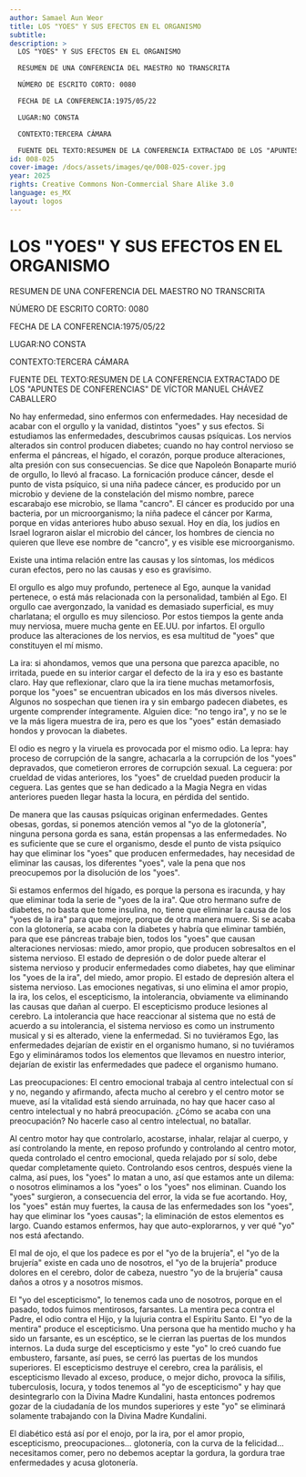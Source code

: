 ```yaml
---
author: Samael Aun Weor
title: LOS "YOES" Y SUS EFECTOS EN EL ORGANISMO
subtitle:
description: >
  LOS "YOES" Y SUS EFECTOS EN EL ORGANISMO

  RESUMEN DE UNA CONFERENCIA DEL MAESTRO NO TRANSCRITA

  NÚMERO DE ESCRITO CORTO: 0080

  FECHA DE LA CONFERENCIA:1975/05/22

  LUGAR:NO CONSTA

  CONTEXTO:TERCERA CÁMARA

  FUENTE DEL TEXTO:RESUMEN DE LA CONFERENCIA EXTRACTADO DE LOS "APUNTES DE CONFERENCIAS" DE VÍCTOR MANUEL CHÁVEZ CABALLERO
id: 008-025
cover-image: /docs/assets/images/qe/008-025-cover.jpg
year: 2025
rights: Creative Commons Non-Commercial Share Alike 3.0
language: es_MX
layout: logos
---
```

# LOS "YOES" Y SUS EFECTOS EN EL ORGANISMO

RESUMEN DE UNA CONFERENCIA DEL MAESTRO NO TRANSCRITA

NÚMERO DE ESCRITO CORTO: 0080

FECHA DE LA CONFERENCIA:1975/05/22

LUGAR:NO CONSTA

CONTEXTO:TERCERA CÁMARA

FUENTE DEL TEXTO:RESUMEN DE LA CONFERENCIA EXTRACTADO DE LOS "APUNTES DE CONFERENCIAS" DE VÍCTOR MANUEL CHÁVEZ CABALLERO

No hay enfermedad, sino enfermos con enfermedades. Hay necesidad de acabar con el orgullo y la vanidad, distintos "yoes" y sus efectos. Si estudiamos las enfermedades, descubrimos causas psíquicas. Los nervios alterados sin control producen diabetes; cuando no hay control nervioso se enferma el páncreas, el hígado, el corazón, porque produce alteraciones, alta presión con sus consecuencias. Se dice que Napoleón Bonaparte murió de orgullo, lo llevó al fracaso. La fornicación produce cáncer, desde el punto de vista psíquico, si una niña padece cáncer, es producido por un microbio y deviene de la constelación del mismo nombre, parece escarabajo ese microbio, se llama "cancro". El cáncer es producido por una bacteria, por un microorganismo; la niña padece el cáncer por Karma, porque en vidas anteriores hubo abuso sexual. Hoy en día, los judíos en Israel lograron aislar el microbio del cáncer, los hombres de ciencia no quieren que lleve ese nombre de "cancro", y es visible ese microorganismo.

Existe una intima relación entre las causas y los síntomas, los médicos curan efectos, pero no las causas y eso es gravísimo.

El orgullo es algo muy profundo, pertenece al Ego, aunque la vanidad pertenece, o está más relacionada con la personalidad, también al Ego. El orgullo cae avergonzado, la vanidad es demasiado superficial, es muy charlatana; el orgullo es muy silencioso. Por estos tiempos la gente anda muy nerviosa, muere mucha gente en EE.UU. por infartos. El orgullo produce las alteraciones de los nervios, es esa multitud de "yoes" que constituyen el mí mismo.

La ira: si ahondamos, vemos que una persona que parezca apacible, no irritada, puede en su interior cargar el defecto de la ira y eso es bastante claro. Hay que reflexionar, claro que la ira tiene muchas metamorfosis, porque los "yoes" se encuentran ubicados en los más diversos niveles. Algunos no sospechan que tienen ira y sin embargo padecen diabetes, es urgente comprender íntegramente. Alguien dice: "no tengo ira", y no se le ve la más ligera muestra de ira, pero es que los "yoes" están demasiado hondos y provocan la diabetes.

El odio es negro y la viruela es provocada por el mismo odio. La lepra: hay proceso de corrupción de la sangre, achacarla a la corrupción de los "yoes" depravados, que cometieron errores de corrupción sexual. La ceguera: por crueldad de vidas anteriores, los "yoes" de crueldad pueden producir la ceguera. Las gentes que se han dedicado a la Magia Negra en vidas anteriores pueden llegar hasta la locura, en pérdida del sentido.

De manera que las causas psíquicas originan enfermedades. Gentes obesas, gordas, si ponemos atención vemos al "yo de la glotonería", ninguna persona gorda es sana, están propensas a las enfermedades. No es suficiente que se cure el organismo, desde el punto de vista psíquico hay que eliminar los "yoes" que producen enfermedades, hay necesidad de eliminar las causas, los diferentes "yoes", vale la pena que nos preocupemos por la disolución de los "yoes".

Si estamos enfermos del hígado, es porque la persona es iracunda, y hay que eliminar toda la serie de "yoes de la ira". Que otro hermano sufre de diabetes, no basta que tome insulina, no, tiene que eliminar la causa de los "yoes de la ira" para que mejore, porque de otra manera muere. Si se acaba con la glotonería, se acaba con la diabetes y habría que eliminar también, para que ese páncreas trabaje bien, todos los "yoes" que causan alteraciones nerviosas: miedo, amor propio, que producen sobresaltos en el sistema nervioso. El estado de depresión o de dolor puede alterar el sistema nervioso y producir enfermedades como diabetes, hay que eliminar los "yoes de la ira", del miedo, amor propio. El estado de depresión altera el sistema nervioso. Las emociones negativas, si uno elimina el amor propio, la ira, los celos, el escepticismo, la intolerancia, obviamente va eliminando las causas que dañan al cuerpo. El escepticismo produce lesiones al cerebro. La intolerancia que hace reaccionar al sistema que no está de acuerdo a su intolerancia, el sistema nervioso es como un instrumento musical y si es alterado, viene la enfermedad. Si no tuviéramos Ego, las enfermedades dejarían de existir en el organismo humano, si no tuviéramos Ego y elimináramos todos los elementos que llevamos en nuestro interior, dejarían de existir las enfermedades que padece el organismo humano.

Las preocupaciones: El centro emocional trabaja al centro intelectual con sí y no, negando y afirmando, afecta mucho al cerebro y el centro motor se mueve, así la vitalidad está siendo arruinada, no hay que hacer caso al centro intelectual y no habrá preocupación. ¿Cómo se acaba con una preocupación? No hacerle caso al centro intelectual, no batallar.

Al centro motor hay que controlarlo, acostarse, inhalar, relajar al cuerpo, y así controlando la mente, en reposo profundo y controlando al centro motor, queda controlado el centro emocional, queda relajado por sí solo, debe quedar completamente quieto. Controlando esos centros, después viene la calma, así pues, los "yoes" lo matan a uno, así que estamos ante un dilema: o nosotros eliminamos a los "yoes" o los "yoes" nos eliminan. Cuando los "yoes" surgieron, a consecuencia del error, la vida se fue acortando. Hoy, los "yoes" están muy fuertes, la causa de las enfermedades son los "yoes", hay que eliminar los "yoes causas"; la eliminación de estos elementos es largo. Cuando estamos enfermos, hay que auto-explorarnos, y ver qué "yo" nos está afectando.

El mal de ojo, el que los padece es por el "yo de la brujería", el "yo de la brujería" existe en cada uno de nosotros, el "yo de la brujería" produce dolores en el cerebro, dolor de cabeza, nuestro "yo de la brujería" causa daños a otros y a nosotros mismos.

El "yo del escepticismo", lo tenemos cada uno de nosotros, porque en el pasado, todos fuimos mentirosos, farsantes. La mentira peca contra el Padre, el odio contra el Hijo, y la lujuria contra el Espíritu Santo. El "yo de la mentira" produce el escepticismo. Una persona que ha mentido mucho y ha sido un farsante, es un escéptico, se le cierran las puertas de los mundos internos. La duda surge del escepticismo y este "yo" lo creó cuando fue embustero, farsante, así pues, se cerró las puertas de los mundos superiores. El escepticismo destruye el cerebro, crea la parálisis, el escepticismo llevado al exceso, produce, o mejor dicho, provoca la sífilis, tuberculosis, locura, y todos tenemos al "yo de escepticismo" y hay que desintegrarlo con la Divina Madre Kundalini, hasta entonces podremos gozar de la ciudadanía de los mundos superiores y este "yo" se eliminará solamente trabajando con la Divina Madre Kundalini.

El diabético está así por el enojo, por la ira, por el amor propio, escepticismo, preocupaciones... glotonería, con la curva de la felicidad... necesitamos comer, pero no debemos aceptar la gordura, la gordura trae enfermedades y acusa glotonería.

